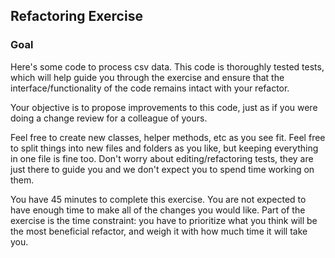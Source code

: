 ## Refactoring Exercise

### Goal
Here's some code to process csv data. This code is thoroughly tested
tests, which will help guide you through the exercise and ensure that the
interface/functionality of the code remains intact with your refactor.

Your objective is to propose improvements to this code, just as if you
were doing a change review for a colleague of yours.

Feel free to create new classes, helper methods, etc as you see fit.
Feel free to split things into new files and folders as you like, but
keeping everything in one file is fine too. Don't worry about
editing/refactoring tests, they are just there to guide you and we don't
expect you to spend time working on them.

You have 45 minutes to complete this exercise.  You are not expected to have
enough time to make all of the changes you would like.  Part of the exercise
is the time constraint: you have to prioritize what you think will be the most
beneficial refactor, and weigh it with how much time it will take you.

